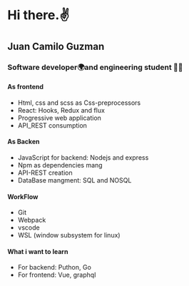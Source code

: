 # Hi there.✌
## Juan Camilo Guzman
### Software developer🌍and engineering student 👨‍💻

#### As frontend
* Html, css and scss as Css-preprocessors 
* React: Hooks, Redux and flux
* Progressive web application
* API_REST consumption
#### As Backen
* JavaScript for backend: Nodejs and express
* Npm as dependencies mang
* API-REST  creation
* DataBase mangment: SQL and NOSQL
#### WorkFlow
* Git 
* Webpack
* vscode
* WSL (window subsystem for linux)
#### What i want to learn
* For backend: Puthon, Go
* For frontend: Vue, graphql

